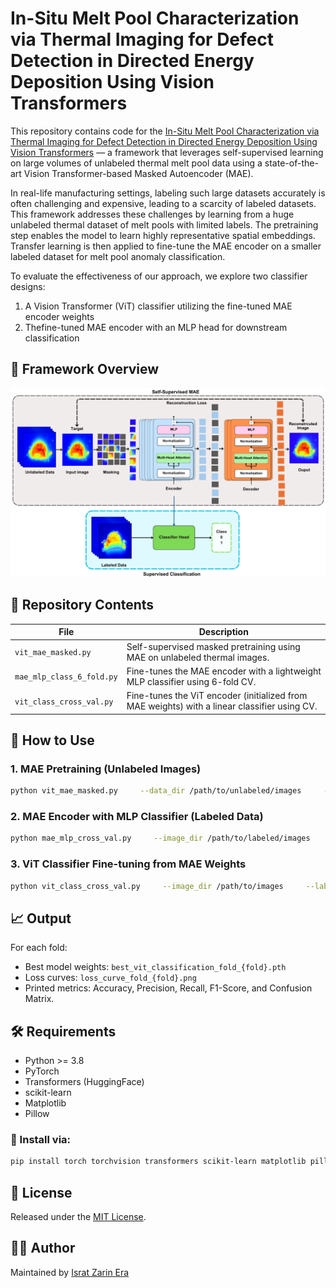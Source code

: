 # In-Situ Melt Pool Characterization via Thermal Imaging for Defect Detection in Directed Energy Deposition Using Vision Transformers

This repository contains code for the [In-Situ Melt Pool Characterization via Thermal Imaging for Defect Detection in Directed Energy Deposition Using Vision Transformers](https://doi.org/10.1016/j.jmapro.2025.03.123) — a framework that leverages self-supervised learning on large volumes of unlabeled thermal melt pool data using a state-of-the-art Vision Transformer-based Masked Autoencoder (MAE).

In real-life manufacturing settings, labeling such large datasets accurately is often challenging and expensive, leading to a scarcity of labeled datasets. This framework addresses these challenges by learning from a huge unlabeled thermal dataset of melt pools with limited labels. The pretraining step enables the model to learn highly representative spatial embeddings. Transfer learning is then applied to fine-tune the MAE encoder on a smaller labeled dataset for melt pool anomaly classification.

To evaluate the effectiveness of our approach, we explore two classifier designs:
1. A Vision Transformer (ViT) classifier utilizing the fine-tuned MAE encoder weights
2. Thefine-tuned  MAE encoder with an MLP head for downstream classification

## 🧠 Framework Overview

![The proposed framework](image/mae_encoder.png)

## 📂 Repository Contents

| File                      | Description                                                                 |
|---------------------------|-----------------------------------------------------------------------------|
| `vit_mae_masked.py`       | Self-supervised masked pretraining using MAE on unlabeled thermal images.  |
| `mae_mlp_class_6_fold.py` | Fine-tunes the MAE encoder with a lightweight MLP classifier using 6-fold CV.|
| `vit_class_cross_val.py`  | Fine-tunes the ViT encoder (initialized from MAE weights) with a linear classifier using CV. |

## 🚀 How to Use

### 1. MAE Pretraining (Unlabeled Images)

```bash
python vit_mae_masked.py     --data_dir /path/to/unlabeled/images     --epochs 100     --batch_size 16     --lr 1e-4     --save_path ./mae_model.pth     --loss_plot_path ./loss_curve.png     --recon_save_folder ./reconstructed_images
```

### 2. MAE Encoder with MLP Classifier (Labeled Data)

```bash
python mae_mlp_cross_val.py     --image_dir /path/to/labeled/images     --label_csv /path/to/labels.csv     --mae_weights_path /path/to/mae_model.pth     --output_dir ./mae_mlp_cross_val_outputs     --epochs 100     --batch_size 32     --lr 1e-4     --num_folds 6     --fold_start 1
```

### 3. ViT Classifier Fine-tuning from MAE Weights

```bash
python vit_class_cross_val.py     --image_dir /path/to/images     --label_csv /path/to/labels.csv     --mae_weights_path /path/to/mae_model.pth     --output_dir ./vit_cross_val_outputs     --epochs 100     --batch_size 32     --lr 1e-4     --num_folds 6     --fold_start 1
```

## 📈 Output

For each fold:

- Best model weights: `best_vit_classification_fold_{fold}.pth`
- Loss curves: `loss_curve_fold_{fold}.png`
- Printed metrics: Accuracy, Precision, Recall, F1-Score, and Confusion Matrix.

## 🛠️ Requirements

- Python >= 3.8  
- PyTorch  
- Transformers (HuggingFace)  
- scikit-learn  
- Matplotlib  
- Pillow  

### 🔧 Install via:

```bash
pip install torch torchvision transformers scikit-learn matplotlib pillow timm==0.4.5
```

## 📄 License

Released under the [MIT License](LICENSE).

## 👩‍💻 Author

Maintained by [Israt Zarin Era](https://github.com/IE0005)